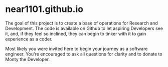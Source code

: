 # near1101.github.io

The goal of this project is to create a base of operations for
Research and Development. The code is available on Github to let
aspiring Developers see it, and, if they feel so inclined, they
can begin to tinker with it to gain experience as a coder.

Most likely you were invited here to begin your journey as a
software engineer. You're encouraged to ask all questions for
clarity and to donate to Monty the Developer.

